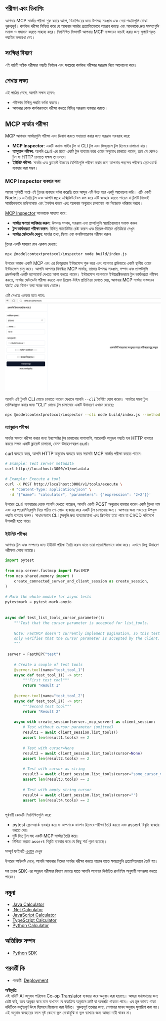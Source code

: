 <!--
CO_OP_TRANSLATOR_METADATA:
{
  "original_hash": "717f34718a773f6cf52d8445e40a96bf",
  "translation_date": "2025-05-17T12:41:18+00:00",
  "source_file": "03-GettingStarted/07-testing/README.md",
  "language_code": "bn"
}
-->
## পরীক্ষা এবং ডিবাগিং

আপনার MCP সার্ভার পরীক্ষা শুরু করার আগে, ডিবাগিংয়ের জন্য উপলব্ধ সরঞ্জাম এবং সেরা পদ্ধতিগুলি বোঝা গুরুত্বপূর্ণ। কার্যকর পরীক্ষা নিশ্চিত করে যে আপনার সার্ভার প্রত্যাশিতভাবে আচরণ করছে এবং আপনাকে দ্রুত সমস্যাগুলি সনাক্ত ও সমাধান করতে সাহায্য করে। নিম্নলিখিত বিভাগটি আপনার MCP বাস্তবায়ন যাচাই করার জন্য সুপারিশকৃত পদ্ধতির রূপরেখা দেয়।

## সংক্ষিপ্ত বিবরণ

এই পাঠটি সঠিক পরীক্ষার পদ্ধতি নির্বাচন এবং সবচেয়ে কার্যকর পরীক্ষার সরঞ্জাম নিয়ে আলোচনা করে।

## শেখার লক্ষ্য

এই পাঠের শেষে, আপনি সক্ষম হবেন:

- পরীক্ষার বিভিন্ন পদ্ধতি বর্ণনা করতে।
- আপনার কোড কার্যকরভাবে পরীক্ষা করতে বিভিন্ন সরঞ্জাম ব্যবহার করতে।

## MCP সার্ভার পরীক্ষা

MCP আপনার সার্ভারগুলি পরীক্ষা এবং ডিবাগ করতে সহায়তা করার জন্য সরঞ্জাম সরবরাহ করে:

- **MCP Inspector**: একটি কমান্ড লাইন টুল যা CLI টুল এবং ভিজ্যুয়াল টুল হিসেবে চালানো যায়।
- **ম্যানুয়াল পরীক্ষা**: আপনি curl এর মতো একটি টুল ব্যবহার করে ওয়েব অনুরোধ চালাতে পারেন, তবে যে কোনও টুল যা HTTP চালাতে সক্ষম তা চলবে।
- **ইউনিট পরীক্ষা**: সার্ভার এবং ক্লায়েন্ট উভয়ের বৈশিষ্ট্যগুলি পরীক্ষা করার জন্য আপনার পছন্দের পরীক্ষার ফ্রেমওয়ার্ক ব্যবহার করা সম্ভব।

### MCP Inspector ব্যবহার করা

আমরা পূর্ববর্তী পাঠে এই টুলের ব্যবহার বর্ণনা করেছি তবে আসুন এটি উচ্চ স্তরে একটু আলোচনা করি। এটি একটি Node.js এ তৈরি টুল এবং আপনি `npx` এক্সিকিউটেবল কল করে এটি ব্যবহার করতে পারেন যা টুলটি নিজেই সাময়িকভাবে ডাউনলোড এবং ইনস্টল করবে এবং আপনার অনুরোধ চালানোর পর নিজেকে পরিষ্কার করবে।

[MCP Inspector](https://github.com/modelcontextprotocol/inspector) আপনাকে সাহায্য করে:

- **সার্ভার ক্ষমতা আবিষ্কার করুন**: উপলব্ধ সম্পদ, সরঞ্জাম এবং প্রম্পটগুলি স্বয়ংক্রিয়ভাবে সনাক্ত করুন
- **টুল কার্যকরতা পরীক্ষা করুন**: বিভিন্ন প্যারামিটার চেষ্টা করুন এবং রিয়েল-টাইমে প্রতিক্রিয়া দেখুন
- **সার্ভার মেটাডেটা দেখুন**: সার্ভার তথ্য, স্কিমা এবং কনফিগারেশন পরীক্ষা করুন

টুলের একটি সাধারণ রান এরকম দেখায়:

```bash
npx @modelcontextprotocol/inspector node build/index.js
```

উপরের কমান্ড একটি MCP এবং এর ভিজ্যুয়াল ইন্টারফেস শুরু করে এবং আপনার ব্রাউজারে একটি স্থানীয় ওয়েব ইন্টারফেস চালু করে। আপনি আপনার নিবন্ধিত MCP সার্ভার, তাদের উপলব্ধ সরঞ্জাম, সম্পদ এবং প্রম্পটগুলি প্রদর্শনকারী একটি ড্যাশবোর্ড দেখতে আশা করতে পারেন। ইন্টারফেস আপনাকে ইন্টারেক্টিভভাবে টুল কার্যকরতা পরীক্ষা করতে, সার্ভার মেটাডেটা পরীক্ষা করতে এবং রিয়েল-টাইম প্রতিক্রিয়া দেখতে দেয়, আপনার MCP সার্ভার বাস্তবায়ন যাচাই এবং ডিবাগ করা সহজ করে তোলে।

এটি দেখতে এরকম হতে পারে: ![Inspector](../../../../translated_images/connect.e0d648e6ecb359d05b60bba83261a6e6e73feb05290c47543a9994ca02e78886.bn.png)

আপনি এই টুলটি CLI মোডে চালাতে পারেন যেখানে আপনি `--cli` বৈশিষ্ট্য যোগ করেন। সার্ভারে সমস্ত টুল তালিকাভুক্ত করার জন্য "CLI" মোডে টুল চালানোর একটি উদাহরণ এখানে রয়েছে:

```sh
npx @modelcontextprotocol/inspector --cli node build/index.js --method tools/list
```

### ম্যানুয়াল পরীক্ষা

সার্ভার ক্ষমতা পরীক্ষা করার জন্য ইনস্পেক্টর টুল চালানোর পাশাপাশি, আরেকটি অনুরূপ পদ্ধতি হল HTTP ব্যবহার করতে সক্ষম একটি ক্লায়েন্ট চালানো, যেমন উদাহরণস্বরূপ curl।

curl ব্যবহার করে, আপনি HTTP অনুরোধ ব্যবহার করে সরাসরি MCP সার্ভার পরীক্ষা করতে পারেন:

```bash
# Example: Test server metadata
curl http://localhost:3000/v1/metadata

# Example: Execute a tool
curl -X POST http://localhost:3000/v1/tools/execute \
  -H "Content-Type: application/json" \
  -d '{"name": "calculator", "parameters": {"expression": "2+2"}}'
```

উপরের curl ব্যবহারের থেকে আপনি দেখতে পাচ্ছেন, আপনি একটি POST অনুরোধ ব্যবহার করেন একটি টুলের নাম এবং এর প্যারামিটারগুলি নিয়ে গঠিত পে-লোড ব্যবহার করে একটি টুল চালানোর জন্য। আপনার জন্য সবচেয়ে উপযুক্ত পদ্ধতি ব্যবহার করুন। সাধারণভাবে CLI টুলগুলি দ্রুত ব্যবহারযোগ্য এবং স্ক্রিপ্টেড হতে পারে যা CI/CD পরিবেশে উপকারী হতে পারে।

### ইউনিট পরীক্ষা

আপনার টুল এবং সম্পদের জন্য ইউনিট পরীক্ষা তৈরি করুন যাতে তারা প্রত্যাশিতভাবে কাজ করে। এখানে কিছু উদাহরণ পরীক্ষার কোড রয়েছে।

```python
import pytest

from mcp.server.fastmcp import FastMCP
from mcp.shared.memory import (
    create_connected_server_and_client_session as create_session,
)

# Mark the whole module for async tests
pytestmark = pytest.mark.anyio


async def test_list_tools_cursor_parameter():
    """Test that the cursor parameter is accepted for list_tools.

    Note: FastMCP doesn't currently implement pagination, so this test
    only verifies that the cursor parameter is accepted by the client.
    """

 server = FastMCP("test")

    # Create a couple of test tools
    @server.tool(name="test_tool_1")
    async def test_tool_1() -> str:
        """First test tool"""
        return "Result 1"

    @server.tool(name="test_tool_2")
    async def test_tool_2() -> str:
        """Second test tool"""
        return "Result 2"

    async with create_session(server._mcp_server) as client_session:
        # Test without cursor parameter (omitted)
        result1 = await client_session.list_tools()
        assert len(result1.tools) == 2

        # Test with cursor=None
        result2 = await client_session.list_tools(cursor=None)
        assert len(result2.tools) == 2

        # Test with cursor as string
        result3 = await client_session.list_tools(cursor="some_cursor_value")
        assert len(result3.tools) == 2

        # Test with empty string cursor
        result4 = await client_session.list_tools(cursor="")
        assert len(result4.tools) == 2
    
```

পূর্ববর্তী কোডটি নিম্নলিখিতগুলি করে:

- pytest ফ্রেমওয়ার্ক ব্যবহার করে যা আপনাকে ফাংশন হিসেবে পরীক্ষা তৈরি করতে এবং assert বিবৃতি ব্যবহার করতে দেয়।
- দুটি ভিন্ন টুল সহ একটি MCP সার্ভার তৈরি করে।
- নিশ্চিত করতে `assert` বিবৃতি ব্যবহার করে যে কিছু শর্ত পূরণ হয়েছে।

সম্পূর্ণ ফাইলটি [এখানে](https://github.com/modelcontextprotocol/python-sdk/blob/main/tests/client/test_list_methods_cursor.py) দেখুন

উপরের ফাইলটি দেখে, আপনি আপনার নিজের সার্ভার পরীক্ষা করতে পারেন যাতে ক্ষমতাগুলি প্রত্যাশিতভাবে তৈরি হয়।

সব প্রধান SDK-এর অনুরূপ পরীক্ষার বিভাগ রয়েছে যাতে আপনি আপনার নির্বাচিত রানটাইম অনুযায়ী সামঞ্জস্য করতে পারেন।

## নমুনা

- [Java Calculator](../samples/java/calculator/README.md)
- [.Net Calculator](../../../../03-GettingStarted/samples/csharp)
- [JavaScript Calculator](../samples/javascript/README.md)
- [TypeScript Calculator](../samples/typescript/README.md)
- [Python Calculator](../../../../03-GettingStarted/samples/python)

## অতিরিক্ত সম্পদ

- [Python SDK](https://github.com/modelcontextprotocol/python-sdk)

## পরবর্তী কি

- পরবর্তী: [Deployment](/03-GettingStarted/08-deployment/README.md)

**অস্বীকৃতি**:  
এই নথিটি AI অনুবাদ পরিষেবা [Co-op Translator](https://github.com/Azure/co-op-translator) ব্যবহার করে অনুবাদ করা হয়েছে। আমরা যথাযথতার জন্য চেষ্টা করি, তবে অনুগ্রহ করে মনে রাখবেন যে স্বয়ংক্রিয় অনুবাদে ত্রুটি বা অসঙ্গতি থাকতে পারে। এর মূল ভাষায় থাকা নথিটিকে কর্তৃত্বপূর্ণ উৎস হিসেবে বিবেচনা করা উচিত। গুরুত্বপূর্ণ তথ্যের জন্য, পেশাদার মানব অনুবাদ সুপারিশ করা হয়। এই অনুবাদ ব্যবহারের ফলে সৃষ্ট কোনো ভুল বোঝাবুঝি বা ভুল ব্যাখ্যার জন্য আমরা দায়ী থাকব না।